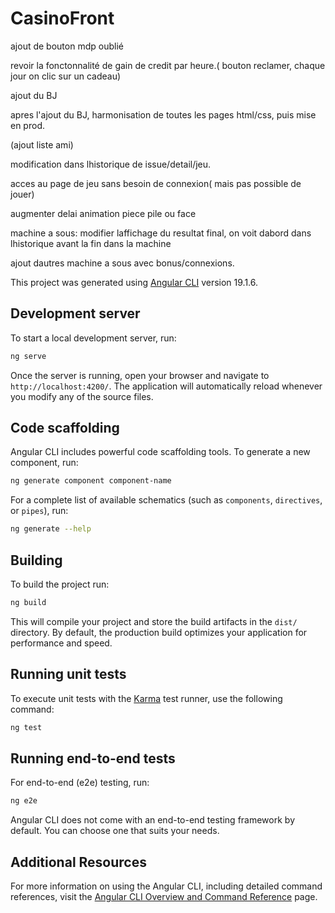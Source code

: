 # CasinoFront


ajout de bouton mdp oublié

revoir la fonctonnalité de gain de credit par heure.( bouton reclamer, chaque jour on clic sur un cadeau)


ajout du BJ

apres l'ajout du BJ, harmonisation de toutes les pages html/css, puis mise en prod.


(ajout liste ami)

modification dans lhistorique de issue/detail/jeu.

acces au page de jeu sans besoin de connexion( mais pas possible de jouer)

augmenter delai animation piece pile ou face

machine a sous: modifier laffichage du resultat final, on voit dabord dans lhistorique avant la fin dans la machine

ajout dautres machine a sous avec bonus/connexions.







This project was generated using [Angular CLI](https://github.com/angular/angular-cli) version 19.1.6.

## Development server

To start a local development server, run:

```bash
ng serve
```

Once the server is running, open your browser and navigate to `http://localhost:4200/`. The application will automatically reload whenever you modify any of the source files.

## Code scaffolding

Angular CLI includes powerful code scaffolding tools. To generate a new component, run:

```bash
ng generate component component-name
```

For a complete list of available schematics (such as `components`, `directives`, or `pipes`), run:

```bash
ng generate --help
```

## Building

To build the project run:

```bash
ng build
```

This will compile your project and store the build artifacts in the `dist/` directory. By default, the production build optimizes your application for performance and speed.

## Running unit tests

To execute unit tests with the [Karma](https://karma-runner.github.io) test runner, use the following command:

```bash
ng test
```

## Running end-to-end tests

For end-to-end (e2e) testing, run:

```bash
ng e2e
```

Angular CLI does not come with an end-to-end testing framework by default. You can choose one that suits your needs.

## Additional Resources

For more information on using the Angular CLI, including detailed command references, visit the [Angular CLI Overview and Command Reference](https://angular.dev/tools/cli) page.
